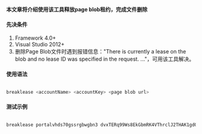 ﻿**本文章将介绍使用该工具释放page blob租约，完成文件删除**

#### **先决条件**
1. Framework 4.0+
2. Visual Studio 2012+
3. 删除Page Blob文件时遇到报错信息："There is currently a lease on the blob and no lease ID was specified in the request. ..."，可用该工具解决。



#### **使用语法**
```python

breaklease <accountName> <accountKey> <page blob url>

```



#### **测试示例**
```python

breaklease portalvhds70gssrgbwgbn3 dvxTERq99Ws8EkGbmRK4VThrclJ2THAK1gd051gFK9z6k29NR4L51BFrm5Q4NPJt7qUKRwq33nMSlRjpAX1BnA== https://portalvhds70gssrgbwgbn3.blob.core.chinacloudapi.cn/vhds/team-server-team-server-0530-1.vhd


```


